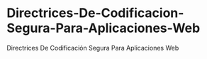 # Directrices-De-Codificacion-Segura-Para-Aplicaciones-Web
Directrices De Codificación Segura Para Aplicaciones Web
